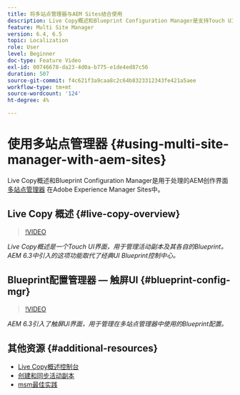 ```yaml
---
title: 将多站点管理器与AEM Sites结合使用
description: Live Copy概述和Blueprint Configuration Manager是支持Touch UI的界面，用于处理多站点管理器。
feature: Multi Site Manager
version: 6.4, 6.5
topic: Localization
role: User
level: Beginner
doc-type: Feature Video
exl-id: 00746678-da23-4d0a-b775-e1de4ed87c56
duration: 507
source-git-commit: f4c621f3a9caa8c2c64b8323312343fe421a5aee
workflow-type: tm+mt
source-wordcount: '124'
ht-degree: 4%

---
```


# 使用多站点管理器 {#using-multi-site-manager-with-aem-sites}

Live Copy概述和Blueprint Configuration Manager是用于处理的AEM创作界面 [多站点管理器](https://experienceleague.adobe.com/docs/experience-manager-cloud-service/content/sites/administering/reusing-content/msm-and-translation.html) 在Adobe Experience Manager Sites中。

## Live Copy 概述 {#live-copy-overview}

>[!VIDEO](https://video.tv.adobe.com/v/17054?quality=12&learn=on)

*Live Copy概述是一个Touch UI界面，用于管理活动副本及其各自的Blueprint。 AEM 6.3中引入的这项功能取代了经典UI Blueprint控制中心。*

## Blueprint配置管理器 — 触屏UI {#blueprint-config-mgr}

>[!VIDEO](https://video.tv.adobe.com/v/17056?quality=12&learn=on)

*AEM 6.3引入了触屏UI界面，用于管理在多站点管理器中使用的Blueprint配置。*

## 其他资源 {#additional-resources}

* [Live Copy概述控制台](https://helpx.adobe.com/experience-manager/6-5/sites/administering/using/msm-livecopy-overview.html)
* [创建和同步活动副本](https://helpx.adobe.com/experience-manager/6-5/sites/administering/using/msm-livecopy.html)
* [msm最佳实践](https://helpx.adobe.com/experience-manager/6-5/sites/administering/using/msm-best-practices.html)
